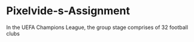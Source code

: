 # Pixelvide-s-Assignment
In the UEFA Champions League, the group stage comprises of 32 football clubs
